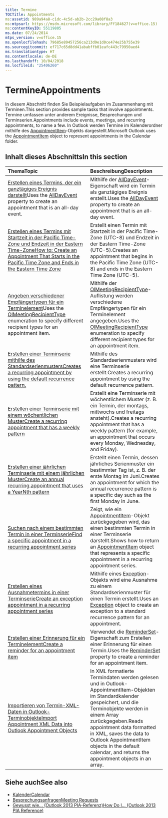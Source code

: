 ```yaml
---
title: Termine
TOCTitle: Appointments
ms:assetid: 989a94a8-c1dc-4c5d-ab2b-2cc29a08f8a3
ms:mtpsurl: https://msdn.microsoft.com/library/Ff184627(v=office.15)
ms:contentKeyID: 55119805
ms.date: 07/24/2014
mtps_version: v=office.15
ms.openlocfilehash: 79685e89457256ca213d9e1d0ce474e25b755e39
ms.sourcegitcommit: ef717c65d8dd41ababffb01eafc443c79950aed4
ms.translationtype: HT
ms.contentlocale: de-DE
ms.lasthandoff: 10/04/2018
ms.locfileid: "25406260"
---
```

# <a name="appointments"></a><span data-ttu-id="b97eb-102">Termine</span><span class="sxs-lookup"><span data-stu-id="b97eb-102">Appointments</span></span>

<span data-ttu-id="b97eb-103">In diesem Abschnitt finden Sie Beispielaufgaben im Zusammenhang mit Terminen.</span><span class="sxs-lookup"><span data-stu-id="b97eb-103">This section provides sample tasks that involve appointments.</span></span> <span data-ttu-id="b97eb-104">Termine umfassen unter anderem Ereignisse, Besprechungen und Terminserien.</span><span class="sxs-lookup"><span data-stu-id="b97eb-104">Appointments include events, meetings, and recurring appointments, to name a few.</span></span> <span data-ttu-id="b97eb-105">In Outlook werden Termine im Kalenderordner mithilfe des [AppointmentItem](https://msdn.microsoft.com/library/bb645611\(v=office.15\))-Objekts dargestellt.</span><span class="sxs-lookup"><span data-stu-id="b97eb-105">Microsoft Outlook uses the [AppointmentItem](https://msdn.microsoft.com/library/bb645611\(v=office.15\)) object to represent appointments in the Calendar folder.</span></span>

## <a name="in-this-section"></a><span data-ttu-id="b97eb-106">Inhalt dieses Abschnitts</span><span class="sxs-lookup"><span data-stu-id="b97eb-106">In this section</span></span>

|<span data-ttu-id="b97eb-107">Thema</span><span class="sxs-lookup"><span data-stu-id="b97eb-107">Topic</span></span>|<span data-ttu-id="b97eb-108">Beschreibung</span><span class="sxs-lookup"><span data-stu-id="b97eb-108">Description</span></span>|
|:----|:----------|
|<span data-ttu-id="b97eb-109">[Erstellen eines Termins, der ein ganztägiges Ereignis darstellt](how-to-create-an-appointment-that-is-an-all-day-event.md)</span><span class="sxs-lookup"><span data-stu-id="b97eb-109">Uses the [AllDayEvent](how-to-create-an-appointment-that-is-an-all-day-event.md) property to create an appointment that is an all-day event.</span></span>  |<span data-ttu-id="b97eb-110">Mithilfe der [AllDayEvent](https://msdn.microsoft.com/library/bb610279\(v=office.15\))-Eigenschaft wird ein Termin als ganztägiges Ereignis erstellt.</span><span class="sxs-lookup"><span data-stu-id="b97eb-110">Uses the [AllDayEvent](https://msdn.microsoft.com/library/bb610279\(v=office.15\)) property to create an appointment that is an all-day event.</span></span>|
|[<span data-ttu-id="b97eb-111">Erstellen eines Termins mit Startzeit in der Pacific Time-Zone und Endzeit in der Eastern Time-Zone</span><span class="sxs-lookup"><span data-stu-id="b97eb-111">How to: Create an Appointment That Starts in the Pacific Time Zone and Ends in the Eastern Time Zone</span></span>](how-to-create-an-appointment-that-starts-in-the-pacific-time-zone-and-ends-in-the-eastern-time-zone.md)  |<span data-ttu-id="b97eb-112">Erstellt einen Termin mit Startzeit in der Pacific Time-Zone (UTC-8) und Endzeit in der Eastern Time-Zone (UTC-5).</span><span class="sxs-lookup"><span data-stu-id="b97eb-112">Creates an appointment that begins in the Pacific Time Zone (UTC-8) and ends in the Eastern Time Zone (UTC-5).</span></span>|
|<span data-ttu-id="b97eb-113">[Angeben verschiedener Empfängertypen für ein Terminelement](how-to-specify-different-recipient-types-for-an-appointment-item.md)</span><span class="sxs-lookup"><span data-stu-id="b97eb-113">Uses the [OlMeetingRecipientType](how-to-specify-different-recipient-types-for-an-appointment-item.md) enumeration to specify different recipient types for an appointment item.</span></span>  |<span data-ttu-id="b97eb-114">Mithilfe der [OlMeetingRecipientType](https://msdn.microsoft.com/library/bb623431\(v=office.15\))-Auflistung werden verschiedene Empfängertypen für ein Terminelement angegeben.</span><span class="sxs-lookup"><span data-stu-id="b97eb-114">Uses the [OlMeetingRecipientType](https://msdn.microsoft.com/library/bb623431\(v=office.15\)) enumeration to specify different recipient types for an appointment item.</span></span>|
|[<span data-ttu-id="b97eb-115">Erstellen einer Terminserie mithilfe des Standardserienmusters</span><span class="sxs-lookup"><span data-stu-id="b97eb-115">Creates a recurring appointment by using the default recurrence pattern.</span></span>](how-to-create-a-recurring-appointment-by-using-the-default-recurrence-pattern.md)  |<span data-ttu-id="b97eb-116">Mithilfe des Standardserienmusters wird eine Terminserie erstellt.</span><span class="sxs-lookup"><span data-stu-id="b97eb-116">Creates a recurring appointment by using the default recurrence pattern.</span></span>|
|[<span data-ttu-id="b97eb-117">Erstellen einer Terminserie mit einem wöchentlichen Muster</span><span class="sxs-lookup"><span data-stu-id="b97eb-117">Create a recurring appointment that has a weekly pattern</span></span>](how-to-create-a-recurring-appointment-that-has-a-weekly-pattern.md)  |<span data-ttu-id="b97eb-118">Erstellt eine Terminserie mit wöchentlichem Muster (z. B. ein Termin, der montags, mittwochs und freitags ansteht).</span><span class="sxs-lookup"><span data-stu-id="b97eb-118">Creates a recurring appointment that has a weekly pattern (for example, an appointment that occurs every Monday, Wednesday, and Friday).</span></span>|
|[<span data-ttu-id="b97eb-119">Erstellen einer jährlichen Terminserie mit einem jährlichen Muster</span><span class="sxs-lookup"><span data-stu-id="b97eb-119">Create an annual recurring appointment that uses a YearNth pattern</span></span>](how-to-create-an-annual-recurring-appointment-that-uses-a-yearnth-pattern.md)  |<span data-ttu-id="b97eb-120">Erstellt einen Termin, dessen jährliches Serienmuster ein bestimmter Tag ist, z. B. der erste Montag im Juni.</span><span class="sxs-lookup"><span data-stu-id="b97eb-120">Creates an appointment for which the annual recurrence pattern is a specific day such as the first Monday in June.</span></span>|
|[<span data-ttu-id="b97eb-121">Suchen nach einem bestimmten Termin in einer Terminserie</span><span class="sxs-lookup"><span data-stu-id="b97eb-121">Find a specific appointment in a recurring appointment series</span></span>](how-to-find-a-specific-appointment-in-a-recurring-appointment-series.md)  |<span data-ttu-id="b97eb-122">Zeigt, wie ein [AppointmentItem](https://msdn.microsoft.com/library/bb645611\(v=office.15\))-Objekt zurückgegeben wird, das einen bestimmten Termin in einer Terminserie darstellt.</span><span class="sxs-lookup"><span data-stu-id="b97eb-122">Shows how to return an [AppointmentItem](https://msdn.microsoft.com/library/bb645611\(v=office.15\)) object that represents a specific appointment in a recurring appointment series.</span></span>|
|[<span data-ttu-id="b97eb-123">Erstellen eines Ausnahmetermins in einer Terminserie</span><span class="sxs-lookup"><span data-stu-id="b97eb-123">Create an exception appointment in a recurring appointment series</span></span>](how-to-create-an-exception-appointment-in-a-recurring-appointment-series.md)  |<span data-ttu-id="b97eb-124">Mithilfe eines [Exception](https://msdn.microsoft.com/library/bb610440\(v=office.15\))-Objekts wird eine Ausnahme zu einem Standardserienmuster für einen Termin erstellt.</span><span class="sxs-lookup"><span data-stu-id="b97eb-124">Uses an [Exception](https://msdn.microsoft.com/library/bb610440\(v=office.15\)) object to create an exception to a standard recurrence pattern for an appointment.</span></span>|
|[<span data-ttu-id="b97eb-125">Erstellen einer Erinnerung für ein Terminelement</span><span class="sxs-lookup"><span data-stu-id="b97eb-125">Create a reminder for an appointment item</span></span>](how-to-create-a-reminder-for-an-appointment-item.md)  |<span data-ttu-id="b97eb-126">Verwendet die [ReminderSet](https://msdn.microsoft.com/library/bb624262\(v=office.15\))-Eigenschaft zum Erstellen einer Erinnerung für einen Termin.</span><span class="sxs-lookup"><span data-stu-id="b97eb-126">Uses the [ReminderSet](https://msdn.microsoft.com/library/bb624262\(v=office.15\)) property to create a reminder for an appointment item.</span></span>|
|[<span data-ttu-id="b97eb-127">Importieren von Termin-XML-Daten in Outlook-Terminobjekte</span><span class="sxs-lookup"><span data-stu-id="b97eb-127">Import Appointment XML Data into Outlook Appointment Objects</span></span>](how-to-import-appointment-xml-data-into-outlook-appointment-objects.md)  |<span data-ttu-id="b97eb-128">In XML formatierte Termindaten werden gelesen und in Outlook- AppointmentItem-Objekten im Standardkalender gespeichert, und die Terminobjekte werden in einem Array zurückgegeben.</span><span class="sxs-lookup"><span data-stu-id="b97eb-128">Reads appointment data formatted in XML, saves the data to Outlook AppointmentItem objects in the default calendar, and returns the appointment objects in an array.</span></span>|

## <a name="see-also"></a><span data-ttu-id="b97eb-129">Siehe auch</span><span class="sxs-lookup"><span data-stu-id="b97eb-129">See also</span></span>

- [<span data-ttu-id="b97eb-130">Kalender</span><span class="sxs-lookup"><span data-stu-id="b97eb-130">Calendar</span></span>](calendar.md)
- [<span data-ttu-id="b97eb-131">Besprechungsanfragen</span><span class="sxs-lookup"><span data-stu-id="b97eb-131">Meeting Requests</span></span>](meeting-requests.md)
- [<span data-ttu-id="b97eb-132">Gewusst wie... (Outlook 2013 PIA-Referenz)</span><span class="sxs-lookup"><span data-stu-id="b97eb-132">How Do I... (Outlook 2013 PIA Reference)</span></span>](how-do-i-outlook-2013-pia-reference.md)

